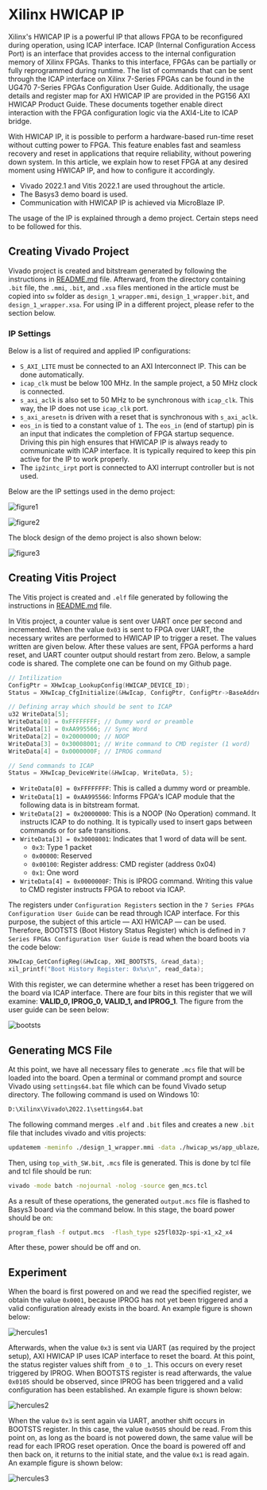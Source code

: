 # Xilinx HWICAP IP

Xilinx's HWICAP IP is a powerful IP that allows FPGA to be reconfigured during
operation, using ICAP interface. ICAP (Internal Configuration Access Port) is an
interface that provides access to the internal configuration memory of Xilinx
FPGAs. Thanks to this interface, FPGAs can be partially or fully reprogrammed
during runtime. The list of commands that can be sent through the ICAP interface
on Xilinx 7-Series FPGAs can be found in the UG470 7-Series FPGAs Configuration
User Guide. Additionally, the usage details and register map for AXI HWICAP IP
are provided in the PG156 AXI HWICAP Product Guide. These documents together
enable direct interaction with the FPGA configuration logic via the AXI4-Lite to
ICAP bridge.

With HWICAP IP, it is possible to perform a hardware-based run-time reset
without cutting power to FPGA. This feature enables fast and seamless recovery
and reset in applications that require reliability, without powering down
system. In this article, we explain how to reset FPGA at any desired moment
using HWICAP IP, and how to configure it accordingly.

- Vivado 2022.1 and Vitis 2022.1 are used throughout the article.
- The Basys3 demo board is used.
- Communication with HWICAP IP is achieved via MicroBlaze IP.

The usage of the IP is explained through a demo project. Certain steps need to
be followed for this.

## Creating Vivado Project

Vivado project is created and bitstream generated by following the instructions
in [README.md](./fpga/README.md) file. Afterward, from the directory containing
`.bit` file, the `.mmi`, `.bit`, and `.xsa` files mentioned in the article must
be copied into `sw` folder as `design_1_wrapper.mmi`, `design_1_wrapper.bit`,
and `design_1_wrapper.xsa`. For using IP in a different project, please refer to
the section below.

### IP Settings

Below is a list of required and applied IP configurations:

- `S_AXI_LITE` must be connected to an AXI Interconnect IP. This can be done
  automatically.
- `icap_clk` must be below 100 MHz. In the sample project, a 50 MHz clock is
  connected.
- `s_axi_aclk` is also set to 50 MHz to be synchronous with `icap_clk`. This
  way, the IP does not use `icap_clk` port.
- `s_axi_aresetn` is driven with a reset that is synchronous with `s_axi_aclk`.
- `eos_in` is tied to a constant value of `1`. The `eos_in` (end of startup) pin
  is an input that indicates the completion of FPGA startup sequence. Driving
  this pin high ensures that HWICAP IP is always ready to communicate with ICAP
  interface. It is typically required to keep this pin active for the IP to work
  properly.
- The `ip2intc_irpt` port is connected to AXI interrupt controller but is not
  used.

Below are the IP settings used in the demo project:

![figure1](./assets/hwicap1.png)

![figure2](./assets/hwicap2.png)

The block design of the demo project is also shown below:

![figure3](./assets/hwicap3.png)

## Creating Vitis Project

The Vitis project is created and `.elf` file generated by following the
instructions in [README.md](./sw/README.md) file.

In Vitis project, a counter value is sent over UART once per second and
incremented. When the value `0x03` is sent to FPGA over UART, the necessary
writes are performed to HWICAP IP to trigger a reset. The values written are
given below. After these values are sent, FPGA performs a hard reset, and UART
counter output should restart from zero. Below, a sample code is shared. The
complete one can be found on my Github page.

```c
// Intilization
ConfigPtr = XHwIcap_LookupConfig(HWICAP_DEVICE_ID);
Status = XHwIcap_CfgInitialize(&HwIcap, ConfigPtr, ConfigPtr->BaseAddress);

// Defining array which should be sent to ICAP
u32 WriteData[5];
WriteData[0] = 0xFFFFFFFF; // Dummy word or preamble
WriteData[1] = 0xAA995566; // Sync Word
WriteData[2] = 0x20000000; // NOOP
WriteData[3] = 0x30008001; // Write command to CMD register (1 word)
WriteData[4] = 0x0000000F; // IPROG command

// Send commands to ICAP
Status = XHwIcap_DeviceWrite(&HwIcap, WriteData, 5);
```

- `WriteData[0] = 0xFFFFFFFF`: This is called a dummy word or preamble.
- `WriteData[1] = 0xAA995566`: Informs FPGA's ICAP module that the following
  data is in bitstream format.
- `WriteData[2] = 0x20000000`: This is a NOOP (No Operation) command. It
  instructs ICAP to do nothing. It is typically used to insert gaps between
  commands or for safe transitions.
- `WriteData[3] = 0x30008001`: Indicates that 1 word of data will be sent.
  - `0x3`: Type 1 packet
  - `0x00000`: Reserved
  - `0x00100`: Register address: CMD register (address 0x04)
  - `0x1`: One word
- `WriteData[4] = 0x0000000F`: This is IPROG command. Writing this value to CMD
  register instructs FPGA to reboot via ICAP.


The registers under `Configuration Registers` section in the `7 Series FPGAs
Configuration User Guide` can be read through ICAP interface. For this purpose,
the subject of this article — AXI HWICAP — can be used. Therefore, BOOTSTS (Boot
History Status Register) which is defined in `7 Series FPGAs Configuration User
Guide` is read when the board boots via the code below:

```c
XHwIcap_GetConfigReg(&HwIcap, XHI_BOOTSTS, &read_data);
xil_printf("Boot History Register: 0x%x\n", read_data);
```

With this register, we can determine whether a reset has been triggered on the
board via ICAP interface. There are four bits in this register that we will
examine: **VALID_0, IPROG_0, VALID_1, and IPROG_1**. The figure from the user
guide can be seen below:

![bootsts](./assets/bootsts.png)

## Generating MCS File

At this point, we have all necessary files to generate `.mcs` file that will be
loaded into the board. Open a terminal or command prompt and source Vivado using
`settings64.bat` file which can be found Vivado setup directory. The following
command is used on Windows 10:

```bash
D:\Xilinx\Vivado\2022.1\settings64.bat
```

The following command merges `.elf` and `.bit` files and creates a new `.bit`
file that includes vivado and vitis projects:

```bash
updatemem -meminfo ./design_1_wrapper.mmi -data ./hwicap_ws/app_ublaze/Debug/app_ublaze.elf -bit ./design_1_wrapper.bit -proc design_1_i/microblaze_0 -out top_with_SW.bit -force
```

Then, using `top_with_SW.bit`, `.mcs` file is generated. This is done by tcl
file and tcl file should be run:

```bash
vivado -mode batch -nojournal -nolog -source gen_mcs.tcl
```

As a result of these operations, the generated `output.mcs` file is flashed to
Basys3 board via the command below. In this stage, the board power should be on:

```bash
program_flash -f output.mcs  -flash_type s25fl032p-spi-x1_x2_x4
```

After these, power should be off and on.

## Experiment

When the board is first powered on and we read the specified register, we obtain
the value `0x0001`, because IPROG has not yet been triggered and a valid
configuration already exists in the board. An example figure is shown below:

![hercules1](./assets/hercules1.png)

Afterwards, when the value `0x3` is sent via UART (as required by the project
setup), AXI HWICAP IP uses ICAP interface to reset the board. At this point, the
status register values shift from `_0` to `_1`. This occurs on every reset
triggered by IPROG. When BOOTSTS register is read afterwards, the value `0x0105`
should be observed, since IPROG has been triggered and a valid configuration has
been established. An example figure is shown below:

![hercules2](./assets/hercules2.png)

When the value `0x3` is sent again via UART, another shift occurs in BOOTSTS
register. In this case, the value `0x0505` should be read. From this point on,
as long as the board is not powered down, the same value will be read for each
IPROG reset operation. Once the board is powered off and then back on, it
returns to the initial state, and the value `0x1` is read again. An example
figure is shown below:

![hercules3](./assets/hercules3.png)
